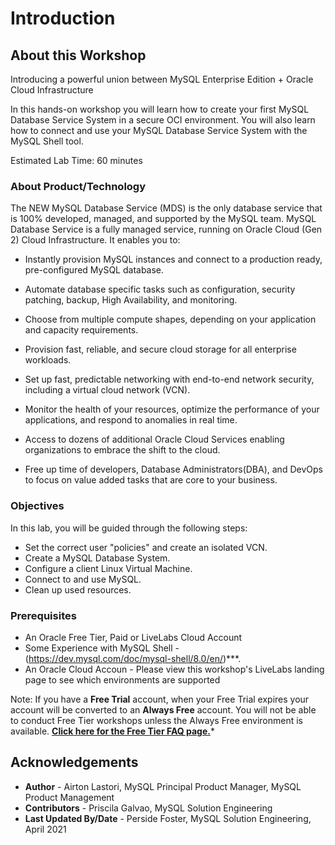 # Introduction

## About this Workshop

Introducing a powerful union between MySQL Enterprise Edition + Oracle Cloud Infrastructure 

In this hands-on workshop you will learn how to create your first MySQL Database Service System in a secure OCI environment. You will also learn how to connect and use your MySQL Database Service System with the MySQL Shell tool.

Estimated Lab Time: 60 minutes 

### About Product/Technology
The NEW MySQL Database Service (MDS) is the only database service that is 100% developed, managed, and supported by the MySQL team. 
MySQL Database Service is a fully managed service,
running on Oracle Cloud (Gen 2) Cloud Infrastructure. It enables
you to:

* Instantly provision MySQL instances and connect to a
production ready, pre-configured MySQL database.

* Automate database specific tasks such as configuration,
security patching, backup, High Availability, and monitoring.

* Choose from multiple compute shapes, depending on
your application and capacity requirements.

* Provision fast, reliable, and secure cloud storage for all
enterprise workloads.

* Set up fast, predictable networking with end-to-end
network security, including a virtual cloud network
(VCN).

* Monitor the health of your resources, optimize the
performance of your applications, and respond to
anomalies in real time.

* Access to dozens of additional Oracle Cloud Services
enabling organizations to embrace the shift to the cloud.

* Free up time of developers, Database Administrators(DBA), and DevOps to focus
on value added tasks that are core to your business.


  [](youtube:S7xQOZaUzJM)

### Objectives

In this lab, you will be guided through the following steps:
* Set the correct user "policies" and create an isolated VCN.
* Create a MySQL Database System.
* Configure a client Linux Virtual Machine.
* Connect to and use MySQL.
* Clean up used resources.

### Prerequisites

* An Oracle Free Tier, Paid or LiveLabs Cloud Account
* Some Experience with MySQL Shell - (https://dev.mysql.com/doc/mysql-shell/8.0/en/)***.
* An Oracle Cloud Accoun - Please view this workshop's LiveLabs landing page to see which environments are supported

Note: If you have a **Free Trial** account, when your Free Trial expires your account will be converted to an **Always Free** account. You will not be able to conduct Free Tier workshops unless the Always Free environment is available. **[Click here for the Free Tier FAQ page.](https://www.oracle.com/cloud/free/faq.html)***

## Acknowledgements
* **Author** -  Airton Lastori, MySQL Principal Product Manager, MySQL Product Management 
* **Contributors** -  Priscila Galvao, MySQL Solution Engineering
* **Last Updated By/Date** - Perside Foster, MySQL Solution Engineering, April 2021


